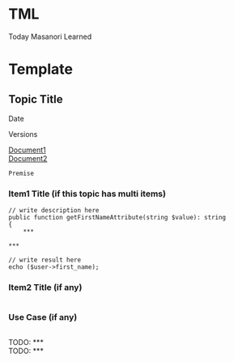 # TML
Today Masanori Learned

# Template

## Topic Title
Date

Versions

[Document1]()<br>
[Document2]()

```
Premise
```

### Item1 Title (if this topic has multi items)
```
// write description here
public function getFirstNameAttribute(string $value): string
{
    ***
```
```
***

// write result here
echo ($user->first_name);
```

### Item2 Title (if any)
```
```

### Use Case (if any)
```
```

TODO: ***<br>
TODO: ***
